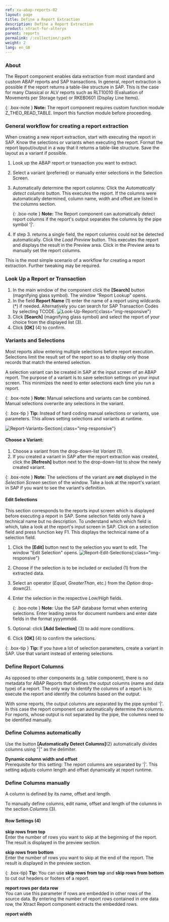 ```yaml
---
ref: xu-abap-reports-02
layout: page
title: Define a Report Extraction
description: Define a Report Extraction
product: xtract-for-alteryx
parent: reports
permalink: /:collection/:path
weight: 2
lang: en_GB
---
```


### About

The Report component enables data extraction from most standard and custom ABAP reports and SAP transactions. In general, report extraction is possible if the report returns a table-like structure in SAP. This is the case for many Classical or ALV reports such as RLT10010 (Evaluation of Movements per Storage type) or RKEB0601 (Display Line Items). 

{: .box-note }
**Note:** The report component requires custom function module Z_THEO_READ_TABLE. Import this function module before proceeding.


### General workflow for creating a report extraction
When creating a new report extraction, start with executing the report in SAP. Know the selections or variants when executing the report. Format the report layout/output in a way that it returns a table-like structure. Save the layout as a variant if possible.

1. Look up the ABAP report or transaction you want to extract.
2. Select a variant (preferred) or manually enter selections in the Selection Screen. 
3. Automatically determine the report columns: Click the *Automatically detect columns* button. This executes the report. If the columns were automatically determined, column name, width and offset are listed in the columns section.
    
    {: .box-note }
    **Note:**
    The Report component can automatically detect report columns if the report's output separates the columns by the pipe symbol '|'.

4. If step 3. returns a single field, the report columns could not be detected automatically. Click the *Load Preview* button. This executes the report and displays the result in the Preview area. Click in the Preview area to manually set the report columns.  

This is the most simple scenario of a workflow for creating a report extraction. Further tweaking may be required.



### Look Up a Report or Transaction
1. In the main window of the component click the **[Search]** button (magnifying glass symbol). The window “Report Lookup” opens.
2. In the field **Report Name** (1) enter the name of a report using wildcards (*) if needed. Alternatively you can search for SAP Transaction Codes by selecting TCODE.
![Look-Up-Report](/img/content/Look-Up-Report.png){:class="img-responsive"}
3. Click **[Search]** (magnifying glass symbol) and select the report of your choice from the displayed list (3).
4. Click **[OK]** (4) to confirm.


### Variants and Selections

Most reports allow entering multiple selections before report execution. Selections limit the result set of the report so as to display only those records that match the entered selection. 

A selection variant can be created in SAP at the input screen of an ABAP report. The purpose of a variant is to save selection settings on your input screen. This minimizes the need to enter selections each time you run a report. 

{: .box-note }
**Note:** Manual selections and variants can be combined. Manual selections overwrite any selections in the variant.

{: .box-tip }
**Tip:** Instead of hard coding manual selections or variants, use parameters. This allows setting selections and variants at runtime.

![Report-Variants-Section](/img/content/Report-Variants-Selection.png){:class="img-responsive"}
#### Choose a Variant:
1. Choose a variant from the drop-down-list *Variant* (1). 
2. If you created a variant in SAP after the report extraction was created, click the **[Refresh]** button next to the drop-down-list to show the newly created variant.

{: .box-note }
**Note:** The selections of the variant are **not** displayed in the *Selection Screen* section of the window. Take a look at the report's variant in SAP if you want to see the variant's definition.

#### Edit Selections

This section corresponds to the reports input screen which is displayed before executing a report in SAP. Some selection fields only have a technical name but no description. To understand which which field is which, take a look at the report's input screen in SAP. Click on a selection field and press function key F1. This displays the technical name of a selection field.

1. Click the **[Edit]** button next to the selection you want to edit. The window "Edit Selection" opens.
![Report-Edit-Selections](/img/content/Report-Edit-Selections.png){:class="img-responsive"}
2. Choose if the selection is to be included or excluded (1) from the extracted data.
3. Select an operator (*Equal*, *GreaterThan*, etc.) from the *Option* drop-down(2). 
4. Enter the selection in the respective *Low*/*High* fields.

    {: .box-note }
    **Note:** Use the SAP database format when entering selections. Enter leading zeros for document numbers and enter date fields in the format yyyymmdd.
	
5. Optional: click **[Add Selection]** (3) to add more conditions.
6. Click **[OK]** (4) to confirm the selections.


{: .box-tip }
**Tip:** If you have a lot of selection parameters, create a variant in SAP. Use that variant instead of entering selections.


### Define Report Columns
As opposed to other components (e.g. table component), there is no metadata for ABAP Reports that defines the output columns (name and data type) of a report. The only way to identify the columns of a report is to execute the report and identify the columns based on the output.

With some reports, the output columns are separated by the pipe symbol '|'. In this case the report component can automatically determine the columns. For reports, whose output is not separated by the pipe, the columns need to be identified manually.

### Define Columns automatically
Use the button **[Automatically Detect Columns]**(2) automatically divides columns using "|" as the delimiter.

**Dynamic column width and offset**<br>
Prerequisite for this setting: The report columns are separated by '|'. This setting adjusts column length and offset dynamically at report runtime.

### Define Columns manually
A column is defined by its name, offset and length.

[//]: # (How to add new columns????) 
To manually define columns, edit name, offset and length of the columns in the section *Columns* (3).


#### Row Settings (4)

**skip rows from top**<br>
Enter the number of rows you want to skip at the beginning of the report.
The result is displayed in the preview section.

**skip rows from bottom**<br>
Enter the number of rows you want to skip at the end of the report.
The result is displayed in the preview section.

{: .box-tip}
**Tip:** You can use **skip rows from top** and **skip rows from bottom** to cut out headers or footers of a report.

**report rows per data row**<br>
You can use this parameter if rows are embedded in other rows of the source data. 
By entering the number of report rows contained in one data row, the Xtract Report component extracts the embedded rows.

**report width**<br>


<!---
### Further reading..

Most reports can be extracted in dialog mode. Some reports have to be extracted in background mode.
Reports that may cause issues:
- Reports w/o column separator '|', such as RM07MBST
- Reports with a '|' in the actual data.
- Reports, that split a line over multiple lines
- Interactive Reports that are meant for reporting purposes and offer navigational features.
- Reports created via report painter

--->